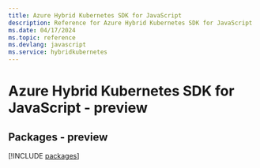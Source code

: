 ```yaml
---
title: Azure Hybrid Kubernetes SDK for JavaScript
description: Reference for Azure Hybrid Kubernetes SDK for JavaScript
ms.date: 04/17/2024
ms.topic: reference
ms.devlang: javascript
ms.service: hybridkubernetes
---
```

# Azure Hybrid Kubernetes SDK for JavaScript - preview
## Packages - preview
[!INCLUDE [packages](hybrid-kubernetes-index.md)]